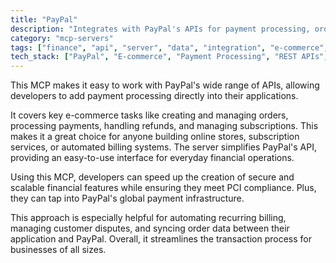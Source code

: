 ```yaml
---
title: "PayPal"
description: "Integrates with PayPal's APIs for payment processing, order management, and financial operations in e-commerce workflows."
category: "mcp-servers"
tags: ["finance", "api", "server", "data", "integration", "e-commerce", "payment processing", "subscriptions", "billing"]
tech_stack: ["PayPal", "E-commerce", "Payment Processing", "REST APIs", "Billing Systems", "PCI Compliance"]
---
```


This MCP makes it easy to work with PayPal's wide range of APIs, allowing developers to add payment processing directly into their applications. 

It covers key e-commerce tasks like creating and managing orders, processing payments, handling refunds, and managing subscriptions. This makes it a great choice for anyone building online stores, subscription services, or automated billing systems. The server simplifies PayPal's API, providing an easy-to-use interface for everyday financial operations.

Using this MCP, developers can speed up the creation of secure and scalable financial features while ensuring they meet PCI compliance. Plus, they can tap into PayPal's global payment infrastructure.

This approach is especially helpful for automating recurring billing, managing customer disputes, and syncing order data between their application and PayPal. Overall, it streamlines the transaction process for businesses of all sizes.
